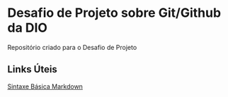 # Desafio de Projeto sobre Git/Github da DIO
 Repositório criado para o Desafio de Projeto
 
 ## Links Úteis
 [Sintaxe Básica Markdown](https://www.markdownguide.org/basic-syntax/)
